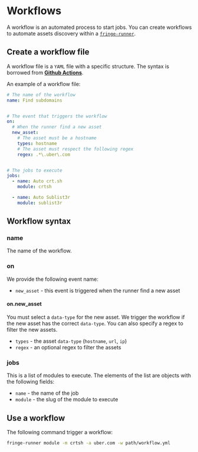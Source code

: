 # Workflows

A workflow is an automated process to start jobs. You can create workflows to
automate assets discovery within a [`fringe-runner`](./runner.md).


## Create a workflow file

A workflow file is a `YAML` file with a specific structure. The syntax is
borrowed from [**Github Actions**](https://help.github.com/en/actions/reference/workflow-syntax-for-github-actions).

An example of a workflow file:

```yaml
# The name of the workflow
name: Find subdomains


# The event that triggers the workflow
on:
  # When the runner find a new asset
  new_asset:
    # The asset must be a hostname
    types: hostname
    # The asset must respect the following regex
    regex: .*\.uber\.com


# The jobs to execute
jobs:
  - name: Auto crt.sh
    module: crtsh

  - name: Auto Sublist3r
    module: sublist3r
```

## Workflow syntax

### name

The name of the workflow.


### on

We provide the following event name:

- `new_asset` - this event is triggered when the runner find a new asset

#### on.new_asset

You must select a `data-type` for the new asset. We trigger the workflow if the
new asset has the correct `data-type`. You can also specify a regex to filter
the new assets.

- `types` - the asset `data-type` (`hostname`, `url`, `ip`)
- `regex` - an optional regex to filter the assets


### jobs

This is a list of modules to execute. The elements of the list are objects with
the following fields:

- `name` - the name of the job
- `module` - the slug of the module to execute


## Use a workflow

The following command trigger a workflow:

```bash
fringe-runner module -m crtsh -a uber.com -w path/workflow.yml
```
